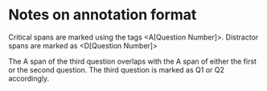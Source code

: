 # Notes on annotation format

Critical spans are marked using the tags \<A\[Question Number]\>. Distractor spans are marked as \<D\[Question Number\]\>

The A span of the third question overlaps with the A span of either the first or the second question. The third question is marked as Q1 or Q2 accordingly.
